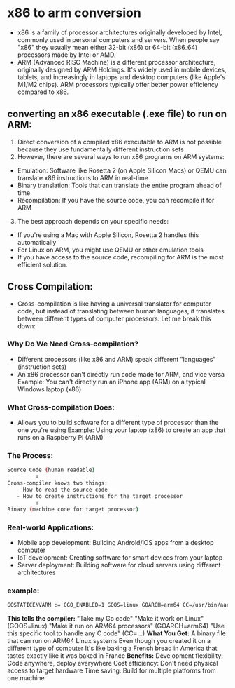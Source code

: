 # x86 to arm conversion
- x86 is a family of processor architectures originally developed by Intel, commonly used in personal computers and servers. When people say "x86" they usually mean either 32-bit (x86) or 64-bit (x86_64) processors made by Intel or AMD.
- ARM (Advanced RISC Machine) is a different processor architecture, originally designed by ARM Holdings. It's widely used in mobile devices, tablets, and increasingly in laptops and desktop computers (like Apple's M1/M2 chips). ARM processors typically offer better power efficiency compared to x86.
## converting an x86 executable (.exe file) to run on ARM:
1. Direct conversion of a compiled x86 executable to ARM is not possible because they use fundamentally different instruction sets
2. However, there are several ways to run x86 programs on ARM systems:
  - Emulation: Software like Rosetta 2 (on Apple Silicon Macs) or QEMU can translate x86 instructions to ARM in real-time
  - Binary translation: Tools that can translate the entire program ahead of time
  - Recompilation: If you have the source code, you can recompile it for ARM
3. The best approach depends on your specific needs:
- If you're using a Mac with Apple Silicon, Rosetta 2 handles this automatically
- For Linux on ARM, you might use QEMU or other emulation tools
- If you have access to the source code, recompiling for ARM is the most efficient solution.
## Cross Compilation:
- Cross-compilation is like having a universal translator for computer code, but instead of translating between human languages, it translates between different types of computer processors. Let me break this down:
### Why Do We Need Cross-compilation?
- Different processors (like x86 and ARM) speak different "languages" (instruction sets)
- An x86 processor can't directly run code made for ARM, and vice versa
Example: You can't directly run an iPhone app (ARM) on a typical Windows laptop (x86)



### What Cross-compilation Does:
- Allows you to build software for a different type of processor than the one you're using
Example: Using your laptop (x86) to create an app that runs on a Raspberry Pi (ARM)

### The Process:
```bash
Source Code (human readable)
         ↓
Cross-compiler knows two things:
   - How to read the source code
   - How to create instructions for the target processor
         ↓
Binary (machine code for target processor)
```
### Real-world Applications:
- Mobile app development: Building Android/iOS apps from a desktop computer
- IoT development: Creating software for smart devices from your laptop
- Server deployment: Building software for cloud servers using different architectures

### example:
```bash
GOSTATICENVARM := CGO_ENABLED=1 GOOS=linux GOARCH=arm64 CC=/usr/bin/aarch64-linux-gnu-gcc-12
```
**This tells the compiler:**
"Take my Go code"
"Make it work on Linux" (GOOS=linux)
"Make it run on ARM64 processors" (GOARCH=arm64)
"Use this specific tool to handle any C code" (CC=...)
**What You Get:**
A binary file that can run on ARM64 Linux systems
Even though you created it on a different type of computer
It's like baking a French bread in America that tastes exactly like it was baked in France
**Benefits:**
Development flexibility: Code anywhere, deploy everywhere
Cost efficiency: Don't need physical access to target hardware
Time saving: Build for multiple platforms from one machine
